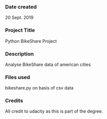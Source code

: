 ### Date created
20 Sept. 2019

### Project Title
Python BikeShare Project

### Description
Analyse BikeShare data of american cities

### Files used
bikeshare.py on basis of csv data

### Credits
All credit to udacity as this is part of the degree.
